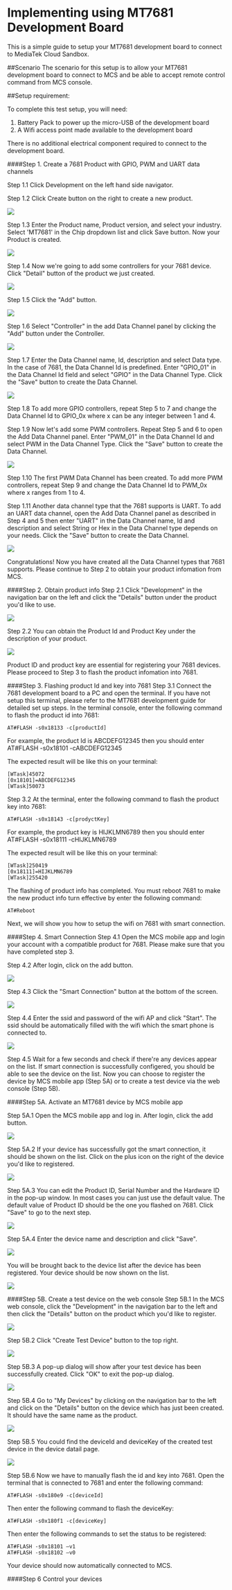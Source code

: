 # Implementing using MT7681 Development Board

This is a simple guide to setup your MT7681 development board to connect to MediaTek Cloud Sandbox.

##Scenario
The scenario for this setup is to allow your MT7681 development board to connect to MCS and be able to accept remote control command from MCS console.


##Setup requirement:

To complete this test setup, you will need:

1. Battery Pack to power up the micro-USB of the development board
2. A Wifi access point made available to the development board

There is no additional electrical component required to connect to the development board.


####Step 1. Create a 7681 Product with GPIO, PWM and UART data channels

Step 1.1 Click Development on the left hand side navigator.

Step 1.2 Click Create button on the right to create a new product.

![](https://raw.githubusercontent.com/Mediatek-Cloud/MCS/master/graphics/CreateProduct.JPG)


Step 1.3 Enter the Product name, Product version, and select your industry. Select 'MT7681' in the Chip dropdown list and click Save button. Now your Product is created.

![](https://raw.githubusercontent.com/Mediatek-Cloud/MCS/master/graphics/MT7681-tutorial/7681CreateProduct.jpg)


Step 1.4 Now we're going to add some controllers for your 7681 device. Click "Detail" button of the product we just created.

![](https://raw.githubusercontent.com/Mediatek-Cloud/MCS/master/graphics/ProductDetail.JPG)


Step 1.5 Click the "Add" button.

![](https://raw.githubusercontent.com/Mediatek-Cloud/MCS/master/graphics/AddDataChannel.JPG)



Step 1.6 Select "Controller" in the add Data Channel panel by clicking the "Add" button under the Controller.

![](https://raw.githubusercontent.com/Mediatek-Cloud/MCS/master/graphics/MT7681-tutorial/7681DataChannelType.jpg)


Step 1.7 Enter the Data Channel name, Id, description and select Data type. In the case of 7681, the Data Channel Id is predefined. Enter "GPIO_01" in the Data Channel Id field and select "GPIO" in the Data Channel Type. Click the "Save" button to create the Data Channel.

![](https://raw.githubusercontent.com/Mediatek-Cloud/MCS/master/graphics/MT7681-tutorial/addGPIO.jpg)


Step 1.8 To add more GPIO controllers, repeat Step 5 to 7 and change the Data Channel Id to GPIO_0x where x can be any integer between 1 and 4.

Step 1.9 Now let's add some PWM controllers. Repeat Step 5 and 6 to open the Add Data Channel panel. Enter "PWM_01" in the Data Channel Id and select PWM in the Data Channel Type. Click the "Save" button to create the Data Channel.

![](https://raw.githubusercontent.com/Mediatek-Cloud/MCS/master/graphics/MT7681-tutorial/addPWM.jpg)


Step 1.10 The first PWM Data Channel has been created. To add more PWM controllers, repeat Step 9 and change the Data Channel Id to PWM_0x where x ranges from 1 to 4.

Step 1.11 Another data channel type that the 7681 supports is UART. To add an UART data channel, open the Add Data Channel panel as described in Step 4 and 5 then enter "UART" in the Data Channel name, Id and description and select String or Hex in the Data Channel type depends on your needs. Click the "Save" button to create the Data Channel.

![](https://raw.githubusercontent.com/Mediatek-Cloud/MCS/master/graphics/MT7681-tutorial/addUART.jpg)


Congratulations! Now you have created all the Data Channel types that 7681 supports. Please continue to Step 2 to obtain your product infomation from MCS.

####Step 2. Obtain product info
Step 2.1 Click "Development" in the navigation bar on the left and click the "Details" button under the product you'd like to use.

![](https://raw.githubusercontent.com/Mediatek-Cloud/MCS/master/graphics/ProductDetail.JPG)


Step 2.2 You can obtain the Product Id and Product Key under the description of your product.

![](https://raw.githubusercontent.com/Mediatek-Cloud/MCS/master/graphics/MT7681-tutorial/obtainProductInfo.jpg)

Product ID and product key are essential for registering your 7681 devices. Please proceed to Step 3 to flash the product infomation into 7681.

####Step 3. Flashing product Id and key into 7681
Step 3.1 Connect the 7681 development board to a PC and open the terminal. If you have not setup this terminal,  please refer to the MT7681 development guide for detailed set up steps. In the terminal console, enter the following command to flash the product id into 7681:
```
AT#FLASH -s0x18133 -c[productId]
```
For example, the product Id is ABCDEFG12345 then you should enter AT#FLASH -s0x18101 -cABCDEFG12345

The expected result will be like this on your terminal:
```
[WTask]45072
[0x18101]=ABCDEFG12345
[WTask]50073
```

Step 3.2 At the terminal, enter the following command to flash the product key into 7681:
```
AT#FLASH -s0x18143 -c[prodyctKey]
```
For example, the product key is HIJKLMN6789 then you should enter AT#FLASH -s0x18111 -cHIJKLMN6789

The expected result will be like this on your terminal:
```
[WTask]250419
[0x18111]=HIJKLMN6789
[WTask]255420
```
The flashing of product info has completed. You must reboot 7681 to make the new product info turn effective by enter the following command:
```
AT#Reboot
```
Next, we will show you how to setup the wifi on 7681 with smart connection.

####Step 4. Smart Connection
Step 4.1 Open the MCS mobile app and login your account with a compatible product for 7681. Please make sure that you have completed step 3.

Step 4.2 After login, click on the add button.

![](https://raw.githubusercontent.com/Mediatek-Cloud/MCS/master/graphics/MT7681-tutorial/deviceList.png)

Step 4.3 Click the "Smart Connection" button at the bottom of the screen.

![](https://raw.githubusercontent.com/Mediatek-Cloud/MCS/master/graphics/MT7681-tutorial/addDevice.png)

Step 4.4 Enter the ssid and password of the wifi AP and click "Start". The ssid should be automatically filled with the wifi which the smart phone is connected to.

![](https://raw.githubusercontent.com/Mediatek-Cloud/MCS/master/graphics/MT7681-tutorial/smartConnection.png)

Step 4.5 Wait for a few seconds and check if there're any devices appear on the list. If smart connection is successfully configered, you should be able to see the device on the list. Now you can choose to register the device by MCS mobile app (Step 5A) or to create a test device via the web console (Step 5B).


####Step 5A. Activate an MT7681 device by MCS mobile app

Step 5A.1 Open the MCS mobile app and log in. After login, click the add button.

![](https://raw.githubusercontent.com/Mediatek-Cloud/MCS/master/graphics/MT7681-tutorial/deviceList.png)


Step 5A.2 If your device has successfully got the smart connection, it should be shown on the list. Click on the plus icon on the right of the device you'd like to registered.

![](https://raw.githubusercontent.com/Mediatek-Cloud/MCS/master/graphics/MT7681-tutorial/addDevice2.png)

Step 5A.3 You can edit the Product ID, Serial Number and the Hardware ID in the pop-up window. In most cases you can just use the default value. The default value of Product ID should be the one you flashed on 7681. Click "Save" to go to the next step.

![](https://raw.githubusercontent.com/Mediatek-Cloud/MCS/master/graphics/MT7681-tutorial/addDevice3.png)

Step 5A.4 Enter the device name and description and click "Save".

![](https://raw.githubusercontent.com/Mediatek-Cloud/MCS/master/graphics/MT7681-tutorial/editDevice.png)


You will be brought back to the device list after the device has been registered. Your device should be now shown on the list.

![](https://raw.githubusercontent.com/Mediatek-Cloud/MCS/master/graphics/MT7681-tutorial/deviceList2.png)

####Step 5B. Create a test device on the web console
Step 5B.1 In the MCS web console, click the "Development" in the navigation bar to the left and then click the "Details" button on the product which you'd like to register.

![](https://raw.githubusercontent.com/Mediatek-Cloud/MCS/master/graphics/MT7681-tutorial/addTestDevice1.jpg)


Step 5B.2 Click "Create Test Device" button to the top right.

![](https://raw.githubusercontent.com/Mediatek-Cloud/MCS/master/graphics/MT7681-tutorial/addTestDevice2.jpg)

Step 5B.3 A pop-up dialog will show after your test device has been successfully created. Click "OK" to exit the pop-up dialog.

![](https://raw.githubusercontent.com/Mediatek-Cloud/MCS/master/graphics/MT7681-tutorial/addTestDevice3.jpg)

Step 5B.4 Go to "My Devices" by clicking on the navigation bar to the left and click on the "Details" button on the device which has just been created. It should have the same name as the product.

![](https://raw.githubusercontent.com/Mediatek-Cloud/MCS/master/graphics/MT7681-tutorial/addTestDevice4.jpg)

Step 5B.5 You could find the deviceId and deviceKey of the created test device in the device datail page.

![](https://raw.githubusercontent.com/Mediatek-Cloud/MCS/master/graphics/MT7681-tutorial/addTestDevice5.jpg)

Step 5B.6 Now we have to manually flash the id and key into 7681. Open the terminal that is connected to 7681 and enter the following command:
```
AT#FLASH -s0x180e9 -c[deviceId]
```
Then enter the following command to flash the deviceKey:
```
AT#FLASH -s0x180f1 -c[deviceKey]
```
Then enter the following commands to set the status to be registered:
```
AT#FLASH -s0x18101 –v1
AT#FLASH -s0x18102 –v0
```
Your device should now automatically connected to MCS.

####Step 6 Control your devices


